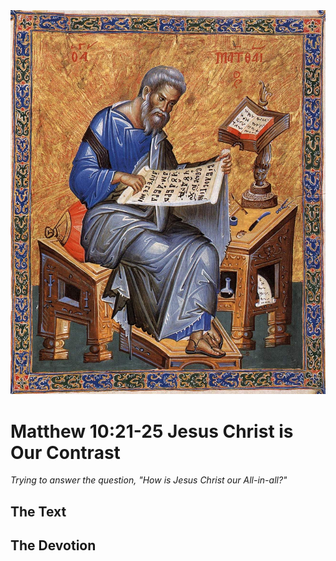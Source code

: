 <img class="intro-right" src="art-matthew.jpg">

# Matthew 10:21-25 Jesus Christ is Our Contrast

*Trying to answer the question, "How is Jesus Christ our All-in-all?"*

## The Text

## The Devotion